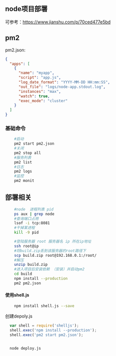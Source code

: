 ## node项目部署
可参考：https://www.jianshu.com/p/70ced477e5bd
## pm2 
pm2.json:
```json
{
  "apps": [
    {
      "name": "myapp",
      "script": "app.js",
      "log_date_format": "YYYY-MM-DD HH:mm:SS",
      "out_file": "logs/node-app.stdout.log",
      "instances": "max",
      "watch": true,
      "exec_mode": "cluster"
    }
  ]
}
```
### 基础命令

```bash
    #启动
    pm2 start pm2.json
    #关闭
    pm2 stop all
    #服务列表
    pm2 list
    #日志
    pm2 logs
    #监控
    pm2 monit
```

## 部署相关

```bash
    #node  进程列表 pid
    ps aux | grep node
    #查询端口占用
    lsof -i tcp:8081
    #干掉某进程
    kill -9 pid

    #登陆服务器 root 服务器名 ip 所在ip地址
    ssh root@ip
    #将build.zip丢到该服务器的root路径下
    scp build.zip root@192.168.0.1:/root/
    #解压
    unzip build.zip
    #进入项目后安装依赖 （安装）并启动pm2
    cd build
    npm install --production
    pm2 pm2.json

```

#### 使用shell.js

```bash
    npm install shell.js --save
```
创建depoly.js 
```js
  var shell = require('shelljs');
  shell.exec('npm install --production');
  shell.exec('pm2 start pm2.json');
  
```

```bash
  node deploy.js
```




<!-- 见[继承](../javascript/继承.md) -->


